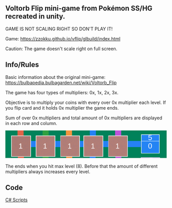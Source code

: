 Voltorb Flip mini-game from Pokémon SS/HG recreated in unity.
------------------------------------------------------------
GAME IS NOT SCALING RIGHT SO DON'T PLAY IT!

Game: https://zzokku.github.io/vflip/glbuild/index.html 

Caution: The game doesn't scale right on full screen.

Info/Rules
---
Basic information about the original mini-game:
https://bulbapedia.bulbagarden.net/wiki/Voltorb_Flip

The game has four types of multipliers:
0x,
1x,
2x,
3x.

Objective is to multiply your coins with every over 0x multiplier each level. If you flip card and it holds 0x multiplier the game ends. 

Sum of over 0x multipliers and total amount of 0x multipliers are displayed in each row and column. 

![Like this](example.png)

The ends when you hit max level (8). Before that the amount of different multipliers always increases every level.

Code
----
[C# Scripts](Assets/Scripts)







